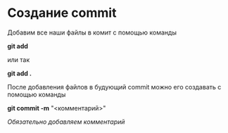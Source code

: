 # Создание commit

Добавим все наши файлы в комит с помощью команды

**git add**

или так

**git add .**

После добавления файлов в будующий commit можно его создавать с помощью команды

**git commit -m** "<комментарий>"

*Обязательно добавляем комментарий* 

